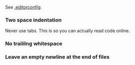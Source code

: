 
See [.editorconfig](.editorconfig).

### Two space indentation

Never use tabs. This is so you can actually read code online.

### No traililng whitespace

### Leave an empty newline at the end of files

